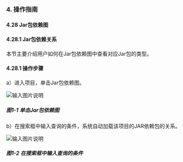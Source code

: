 ### 4. 操作指南

#### 4.28 Jar包依赖图

#### 4.28.1 Jar包依赖关系

本节主要介绍用户如何在Jar包依赖图中查看对应Jar包的类型。

#### 4.28.1 操作步骤

a）进入项目，单击Jar包依赖图。

![输入图片说明](../../../../images/SoFlu%EF%BC%88%E5%90%8E%E7%AB%AF%EF%BC%89%E5%BC%80%E5%8F%91%E5%B9%B3%E5%8F%B0/1.%20%E6%9C%80%E6%96%B0%E7%89%88%E6%9C%AC%20-%20%E6%9B%B4%E6%96%B0%E6%97%A5%E6%9C%9F%20-%202022.10.08/4.%20%E6%93%8D%E4%BD%9C%E6%8C%87%E5%8D%97/28.%20Jar%E5%8C%85%E4%BE%9D%E8%B5%96%E5%9B%BE/image.png)

##### 图1-1 单击Jar包依赖图

b）在搜索框中输入查询的条件，系统自动加载该项目的JAR依赖包的关系。

![输入图片说明](../../../../images/SoFlu%EF%BC%88%E5%90%8E%E7%AB%AF%EF%BC%89%E5%BC%80%E5%8F%91%E5%B9%B3%E5%8F%B0/1.%20%E6%9C%80%E6%96%B0%E7%89%88%E6%9C%AC%20-%20%E6%9B%B4%E6%96%B0%E6%97%A5%E6%9C%9F%20-%202022.10.08/4.%20%E6%93%8D%E4%BD%9C%E6%8C%87%E5%8D%97/28.%20Jar%E5%8C%85%E4%BE%9D%E8%B5%96%E5%9B%BE/1-2.png)

##### 图1-2 在搜索框中输入查询的条件
